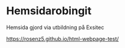 # Hemsidarobingit
Hemsida gjord via utbildning på Exsitec

https://rosenz5.github.io/html-webpage-test/
